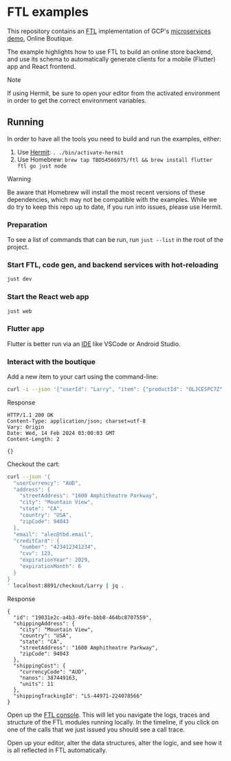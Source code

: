 # FTL examples

This repository contains an [FTL](https://github.com/block/ftl) implementation of
GCP's [microservices demo](https://github.com/GoogleCloudPlatform/microservices-demo), Online Boutique.

The example highlights how to use FTL to build an online store backend, and use its schema to automatically generate
clients for a mobile (Flutter) app and React frontend.

> [!NOTE]
> If using Hermit, be sure to open your editor from the activated environment in
> order to get the correct environment variables.

## Running

In order to have all the tools you need to build and run the examples, either:

1. Use [Hermit](https://github.com/cashapp/hermit): `. ./bin/activate-hermit`
2. Use Homebrew: `brew tap TBD54566975/ftl && brew install flutter ftl go just node`

> [!WARNING]
> Be aware that Homebrew will install the most recent versions of these dependencies, which may not be compatible with
> the examples. While we do try to keep this repo up to date, if you run into issues, please use Hermit.

### Preparation

To see a list of commands that can be run, run `just --list` in the root of the
project.

### Start FTL, code gen, and backend services with hot-reloading

```bash
just dev
```

### Start the React web app

```bash
just web
```

### Flutter app

Flutter is better run via an [IDE](https://docs.flutter.dev/get-started/editor?tab=vscode) like VSCode or Android Studio.

### Interact with the boutique

Add a new item to your cart using the command-line:

```bash
curl -i --json '{"userId": "Larry", "item": {"productId": "OLJCESPC7Z", "quantity": 1}}' localhost:8891/cart/add
```

Response

```
HTTP/1.1 200 OK
Content-Type: application/json; charset=utf-8
Vary: Origin
Date: Wed, 14 Feb 2024 03:00:03 GMT
Content-Length: 2

{}
```

Checkout the cart:

```bash
curl --json '{
  "userCurrency": "AUD",
  "address": {
    "streetAddress": "1600 Amphitheatre Parkway",
    "city": "Mountain View",
    "state": "CA",
    "country": "USA",
    "zipCode": 94043
  },
  "email": "alec@tbd.email",
  "creditCard": {
    "number": "423412341234",
    "cvv": 123,
    "expirationYear": 2029,
    "expirationMonth": 6
  }
}
' localhost:8891/checkout/Larry | jq .
```

Response

```
{
  "id": "19031e2c-a4b3-49fe-bbb8-464bc8707559",
  "shippingAddress": {
    "city": "Mountain View",
    "country": "USA",
    "state": "CA",
    "streetAddress": "1600 Amphitheatre Parkway",
    "zipCode": 94043
  },
  "shippingCost": {
    "currencyCode": "AUD",
    "nanos": 387449163,
    "units": 11
  },
  "shippingTrackingId": "LS-44971-224078566"
}
```

Open up the [FTL console](http://localhost:8892). This will let you navigate the
logs, traces and structure of the FTL modules running locally. In the timeline,
if you click on one of the calls that we just issued you should see a call trace.

Open up your editor, alter the data structures, alter the logic, and see how it
is all reflected in FTL automatically.
